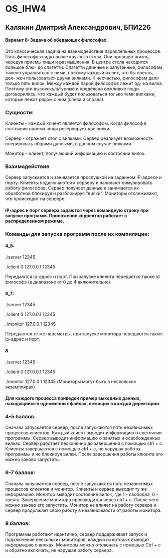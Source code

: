 # OS_IHW4
## Калякин Дмитрий Александрович, БПИ226

#### Вариант 8: Задача об обедающих философах. 
Это классическая задача на взаимодействие параллельных процессов. Пять философов сидят возле круглого стола. Они проводят жизнь, чередуя приемы пищи и размышления. В центре стола находится большое блю- до спагетти. Спагетти длинные и запутанные, философам тяжело управляться с ними, поэтому каждый из них, что бы поесть, дол- жен пользоваться двумя вилками. К несчастью, философам дали только пять вилок. Между каждой парой философов лежит од- на вилка. Поэтому эти высококультурные и предельно вежливые люди договорились, что каждый будет пользоваться только теми вилками, которые лежат рядом с ним (слева и справа).

### Сущности:

Клиенты - каждый клиент является философом. Когда философ в состоянии приема пищи резервирует две вилки.

Сервер - отражает стол с вилками. Сервер реализует возможность оперировать общими данными, в данном случае вилками.

Монитор - клиент, получающий информацию и состоянии вилок.

### Взаимодействие
Сервер запускается и занимается прослушкой на заданном IP-адресе и порту. Клиенты подключаются к серверу и начинают симулировать работу философов. Сервер получает данные и занимается их обработкой блокируя и разблокируя "вилки". Мониторы отслеживают, что происходит на сервере.

#### IP-адрес и порт сервера задаются через командную строку при запуске программ. Приложение корректно работает в распределенном режиме.

### Команды для запуска программ после их компиляции:

#### 4_5:

./server 12345

./client 0 127.0.0.1 12345

Передаются ip-адрес и порт. При запуске клиента передается также id философа (в диапазоне от 0 до 4 включительно).

#### 6_7:

./server 12345

./client 0 127.0.0.1 12345

./monitor 127.0.0.1 12345

Передаются те же параметры, при запуске монитора передаются также ip-адрес и порт.

#### 8

./server 12345

./client 0 127.0.0.1 12345

./monitor 127.0.0.1 12345 (Мониторы могут быть в нескольких экземплярах)

#### Для каждого процесса приведен пример выходных данных, находящийся в одноменных файлах, лежащих в каждой директории.

### 4-5 баллов:
Сначала запускается сервер, после запускаются пять независимых процессов клиентов. Каждый клиент выводит информацию о состоянии программы. Сервер выводит информацию о занятых и освобожденных вилках. Сервер работает бесконечно до завершения с помощью ctrl + с. Клиенты завершаются с помощью ctrl + c, не нарушая работы программы и не блокируя вилки. После завершения работы клиента его можно заново запустить.

### 6-7 баллов:
Сначала запускается сервер, после запускаются пять независимых процессов клиентов и монитор. Клиенты и сервер выводит ту же информацию. Монитор выводит состояние вилок, где 1 - свободна, 0 - занята. Завершение монитора производится через ctrl + с. После чего можно заново его запустить. Монитор не влияет на работу сервера и сервер продолжает свою работу в независимости от работы монитора.

### 8 баллов:
Программы работают идентично, сервер поддерживает запуск и подключение нескольких мониторов, каждый из которых выводит информацию о вилках. Мониторы можно отключать с помошью Ctrl + c и обратно включать, не нарушая работу сервера.
